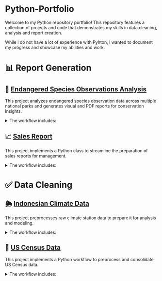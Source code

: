 # Python-Portfolio

Welcome to my Python repository portfolio! This repository features a collection of projects and code that demonstrates my skills in data cleaning, analysis and report creation.

While I do not have a lot of experience with Pyhton, I wanted to document my progress and showcase my abilities and work. 



# 📊 Report Generation

## 🐾 [Endangered Species Observations Analysis](https://github.com/daiire/Python-Portfolio/tree/888047d67a9635422d620b6cb16d4f5ba17e4abd/NatPark%20Biodiversity)

This project analyzes endangered species observation data across multiple national parks and generates visual and PDF reports for conservation insights.

<details> <summary>The workflow includes:</summary>

• Data import: loading species information and park observation data from CSV files.

• Data cleaning: standardizing species common names, filling missing conservation statuses, and creating protected/not protected flags.

• Aggregation & analysis: summarizing species counts by category, protection status, and park, with a focus on endangered species.

• Visualization: generating barplots of endangered species observations by park, formatted for readability with wrapped labels, grids, and legends.

• Automated reporting: creating styled PDF tables of observations, including color-coded species categories and legends for easy interpretation.

This workflow demonstrates practical skills in data wrangling, analysis, visualization, and automated reporting, suitable for conservation research or environmental reporting workflows.

</details>

## 📈 [Sales Report](https://github.com/daiire/Python-Portfolio/tree/ee380342b649dc42ae54685f4442b8a49c5f25d3/Fictional%20Sales%20Report%20(Class%20%2B%20Report%20Creation))

This project implements a Python class to streamline the preparation of sales reports for management.

<details>
  <summary>The workflow includes:</summary>

• Data import: loading raw period sales reports into a structured format.

• Data cleaning: trimming unnecessary fields and standardizing the dataset for analysis.

• Summary generation: producing key metrics and aggregated tables that highlight performance trends.

• Visualization: creating simple charts to support management’s review and decision-making.

This workflow shows practical skills in data wrangling, reporting automation, and visualization to improve the efficiency of business reporting workflows.

</details>


# ✅ Data Cleaning

## 🌦️ [Indonesian Climate Data](https://github.com/daiire/Python-Portfolio/tree/0c4b6affd8b799f9970cd70318492e4fa0e49138/Indonesian%20Climate%20Data)

This project preprocesses raw climate station data to prepare it for analysis and modeling. 
<details>
  <summary>The workflow includes:</summary>

• Data cleaning: renaming columns for clarity, removing stations with insufficient records, stripping whitespace, and handling outliers by replacing invalid values with NaN.

• Outlier detection: applying custom rules for temperature, humidity, sunshine hours, and wind speed and direction to ensure data falls within realistic ranges.

• Missing data handling: using IterativeImputer (a multivariate imputation method) to estimate missing values based on relationships between variables.

• Station-level processing: splitting the dataset by station ID to ensure imputations are tailored to each station’s conditions.

Output: Saving cleaned and completed datasets per station for downstream use (A Power BI dashboard on this dataset is being worked on).

</details>


## 👤 [US Census Data](https://github.com/daiire/Python-Portfolio/tree/ee380342b649dc42ae54685f4442b8a49c5f25d3/US%20Census%20(Data%20Cleaning))

This project implements a Python workflow to preprocess and consolidate US Census data. 

<details>
  <summary>The workflow includes:</summary>

• Data import and consolidation: using glob to load multiple CSV files and combine them into a single, unified DataFrame.

• Data cleaning: removing duplicate entries to maintain accuracy and replacing missing values (NaN) with zeros where appicable.

• Column management: splitting and renaming columns where necessary for clarity and consistency.

This script demonstrates practical skills in data wrangling, cleaning, and consolidation, essential for preparing large datasets for analysis.

</details>








